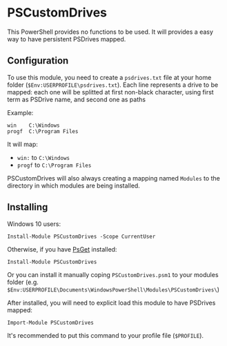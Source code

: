 # PSCustomDrives

This PowerShell provides no functions to be used. It will provides a easy way to
have persistent PSDrives mapped.

## Configuration

To use this module, you need to create a `psdrives.txt` file at your home folder
(`$Env:USERPROFILE\psdrives.txt`).  Each line represents a drive to be mapped:
each one will be splitted at first non-black character, using first term as
PSDrive name, and second one as paths

Example:

    win    C:\Windows
    progf  C:\Program Files

It will map:

* `win:` to `C:\Windows`
* `progf` to `C:\Program Files`

PSCustomDrives will also always creating a mapping named `Modules` to the
directory in which modules are being installed.

## Installing

Windows 10 users:

    Install-Module PSCustomDrives -Scope CurrentUser

Otherwise, if you have [PsGet](http://psget.net/) installed:


    Install-Module PSCustomDrives
  
Or you can install it manually coping `PSCustomDrives.psm1` to your modules
folder (e.g. `
$Env:USERPROFILE\Documents\WindowsPowerShell\Modules\PSCustomDrives\`)

After installed, you will need to explicit load this module to have PSDrives
mapped:

    Import-Module PSCustomDrives

It's recommended to put this command to your profile file (`$PROFILE`).
